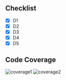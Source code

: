 ## Checklist
- [x] D1
- [x] D2
- [x] D3
- [x] D4
- [x] D5

## Code Coverage

![coverage1](./mission/coverage1.png)
![coverage2](./mission/coverage2.png)